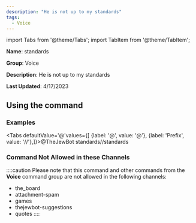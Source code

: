 ```yaml
---
description: "He is not up to my standards"
tags:
  - Voice
---
```

import Tabs from '@theme/Tabs';
import TabItem from '@theme/TabItem';

**Name**: standards

**Group**: Voice

**Description**: He is not up to my standards

**Last Updated**: 4/17/2023

## Using the command

### Examples
<Tabs defaultValue='@'values={[ {label: '@', value: '@'}, {label: 'Prefix', value: '//'},]}><TabItem value='@'>@TheJewBot standards</TabItem><TabItem value='//'>//standards</TabItem></Tabs>

### Command Not Allowed in these Channels
::::caution Please note that this command and other commands from the **Voice** command group are not allowed in the following channels:
- the_board
- attachment-spam
- games
- thejewbot-suggestions
- quotes
::::
